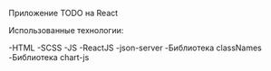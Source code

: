 Приложение TODO на React

Использованные технологии:

-HTML
-SCSS
-JS
-ReactJS
-json-server
-Библиотека classNames
-Библиотека chart-js
